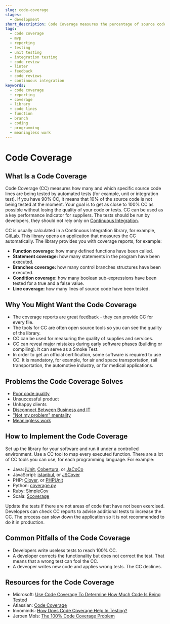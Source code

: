 ```yaml
---
slug: code-coverage
stages:
  - development
short_description: Code Coverage measures the percentage of source code lines that are covered by automated tests.
tags:
  - code coverage
  - mvp
  - reporting
  - testing
  - unit testing
  - integration testing
  - code review
  - linter
  - feedback
  - code reviews
  - continuous integration
keywords:
  - code coverage
  - reporting
  - coverage
  - library
  - code lines
  - function
  - branch
  - coding
  - programming
  - meaningless work
---
```


# Code Coverage

## What Is a Code Coverage

Code Coverage (CC) measures how many and which specific source code lines are being tested by automated tests (for example, unit or integration test). If you have 90% CC, it means that 10% of the source code is not being tested at the moment. Your goal is to get as close to 100% CC as possible without losing the quality of your code or tests. CC can be used as a key performance indicator for suppliers. The tests should be run by developers, they should not rely only on [Continuous Integration](/practices/continuous-integration).

CC is usually calculated in a Continuous Integration library, for example, [GitLab](https://about.gitlab.com/). This library opens an application that measures the CC automatically. The library provides you with coverage reports, for example:

-   **Function coverage:** how many defined functions have been called.
-   **Statement coverage:** how many statements in the program have been executed.
-   **Branches coverage:** how many control branches structures have been executed.
-   **Condition coverage:** how many boolean sub-expressions have been tested for a true and a false value.
-   **Line coverage:** how many lines of source code have been tested.

## Why You Might Want the Code Coverage

-   The coverage reports are great feedback - they can provide CC for every file.
-   The tools for CC are often open source tools so you can see the quality of the library.
-   CC can be used for measuring the quality of supplies and services.
-   CC can reveal major mistakes during early software phases (building or compiling). It can serve as a Smoke Test.
-   In order to get an official certification, some software is required to use CC. It is mandatory, for example, for air and space transportation, rail transportation, the automotive industry, or for medical applications.

## Problems the Code Coverage Solves

-   [Poor code quality](/problems/poor-code-quality)
-   Unsuccessful product
-   Unhappy clients
-   [Disconnect Between Business and IT](/problems/disconnect-between-business-and-it)
-   ["Not my problem" mentality](/problems/not-my-problem-mentality)
-   [Meaningless work](/problems/meaningless-work)

## How to Implement the Code Coverage

Set up the library for your software and run it under a controlled environment. Use a CC tool to map every executed function. There are a lot of CC tools you can use, for each programming language. For example:

-   Java: [jUnit](https://junit.org/junit5/), [Cobertura](http://cobertura.github.io/cobertura/), or [JaCoCo](https://www.jacoco.org/)
-   JavaScript: [istanbul](https://istanbul.js.org/), or [JSCover](http://tntim96.github.io/JSCover/)
-   PHP: [Clover](https://openclover.org/), or [PHPUnit](https://phpunit.de/)
-   Python: [coverage.py](https://pypi.org/project/coverage/)
-   Ruby: [SimpleCov](https://github.com/colszowka/simplecov)
-   Scala: [Scoverage](http://scoverage.org/)

Update the tests if there are not areas of code that have not been exercised. Developers can check CC reports to advise additional tests to increase the CC. The process can slow down the application so it is not recommended to do it in production.

## Common Pitfalls of the Code Coverage

-   Developers write useless tests to reach 100% CC.
-   A developer corrects the functionality but does not correct the test. That means that a wrong test can fool the CC.
-   A deveoper writes new code and applies wrong tests. The CC declines.

## Resources for the Code Coverage

-   Microsoft: [Use Code Coverage To Determine How Much Code Is Being Tested](https://docs.microsoft.com/en-us/visualstudio/test/using-code-coverage-to-determine-how-much-code-is-being-tested?view=vs-2019)
-   Atlassian: [Code Coverage](https://www.atlassian.com/continuous-delivery/software-testing/code-coverage)
-   Innominds: [How Does Code Coverage Help In Testing?](https://www.innominds.com/blog/how-does-code-coverage-help-in-testing)
-   Jeroen Mols: [The 100% Code Coverage Problem](https://jeroenmols.com/blog/2017/11/28/coveragproblem/)
